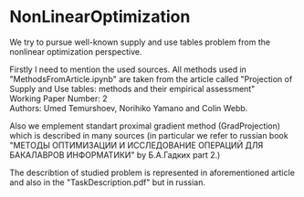 # NonLinearOptimization
We try to pursue well-known supply and use tables problem from the nonlinear optimization perspective.

Firstly I need to mention the used sources. All methods used in "MethodsFromArticle.ipynb" are taken from the article called "Projection of Supply and Use tables: methods and their empirical assessment"  
Working Paper Number: 2  
Authors: Umed Temurshoev, Norihiko Yamano and Colin Webb.

Also we emplement standart proximal gradient method (GradProjection) which is described in many sources (in particular we refer to russian book "МЕТОДЫ ОПТИМИЗАЦИИ И ИССЛЕДОВАНИЕ ОПЕРАЦИЙ ДЛЯ БАКАЛАВРОВ ИНФОРМАТИКИ" by Б.А.Гадких part 2.)

The describtion of studied problem is represented in aforementioned article and also in the "TaskDescription.pdf" but in russian.

